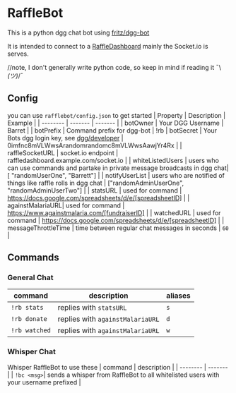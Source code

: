 # RaffleBot

This is a python dgg chat bot using [fritz/dgg-bot](https://github.com/Fritz-02/dgg-bot/tree/master)

It is intended to connect to a [RaffleDashboard](https://github.com/NickMarcha/RaffleDashboard)
mainly the Socket.io is serves.

//note, I don't generally write python code, so keep in mind if reading it ¯\\ _(ツ)_/¯

## Config

you can use `rafflebot/config.json` to get started
| Property | Description | Example |
| -------- | ------- | ------- |
| botOwner | Your DGG Username | Barret |
| botPrefix | Command prefix for dgg-bot | !rb
| botSecret | Your Bots dgg login key, see [dgg/developer](https://www.destiny.gg/profile/developer) | 0imfnc8mVLWwsArandomrandomc8mVLWwsAawjYr4Rx |
| raffleSocketURL | socket.io endpoint | raffledashboard.example.com/socket.io |
| whiteListedUsers | users who can use commands and partake in private message broadcasts in dgg chat| [ "randomUserOne", "Barrett"] |
| notifyUserList | users who are notified of things like raffle rolls in dgg chat | ["randomAdminUserOne", "randomAdminUserTwo"] |
| statsURL | used for command | https://docs.google.com/spreadsheets/d/e/[spreadsheetID] |
| againstMalariaURL| used for command | https://www.againstmalaria.com/[fundraiserID] |
| watchedURL | used for command | https://docs.google.com/spreadsheets/d/e/[spreadsheetID] |
| messageThrottleTime | time between regular chat messages in seconds | `60` |

## Commands

### General Chat

| command       | description                      | aliases |
| ------------- | -------------------------------- | ------- |
| `!rb stats`   | replies with `statsURL`          | `s`     |
| `!rb donate`  | replies with `againstMalariaURL` | `d`     |
| `!rb watched` | replies with `againstMalariaURL` | `w`     |

### Whisper Chat

Whisper RaffleBot to use these
| command | description |
| -------- | ------- |
| `!bc <msg>`| sends a whisper from RaffleBot to all whitelisted users with your username prefixed |

